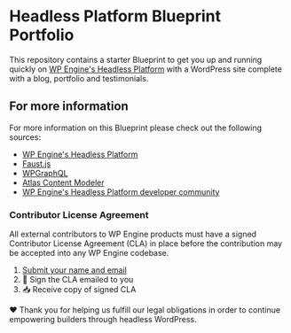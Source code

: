 # Headless Platform Blueprint Portfolio









This repository contains a starter Blueprint to get you up and running quickly on [WP Engine's Headless Platform](https://wpengine.com/atlas/) with a WordPress site complete with a blog, portfolio and testimonials.

## For more information

For more information on this Blueprint please check out the following sources:

- [WP Engine's Headless Platform](https://wpengine.com/atlas/)
- [Faust.js](https://faustjs.org)
- [WPGraphQL](https://www.wpgraphql.com)
- [Atlas Content Modeler](https://wordpress.org/plugins/atlas-content-modeler/)
- [WP Engine's Headless Platform developer community](https://developers.wpengine.com)

### Contributor License Agreement

All external contributors to WP Engine products must have a signed Contributor License Agreement (CLA) in place before the contribution may be accepted into any WP Engine codebase.

1. [Submit your name and email](https://wpeng.in/cla/)
2. 📝 Sign the CLA emailed to you
3. 📥 Receive copy of signed CLA



❤️ Thank you for helping us fulfill our legal obligations in order to continue empowering builders through headless WordPress.
